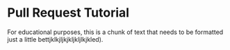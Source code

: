 # Pull Request Tutorial

For educational purposes, this is a chunk of text that needs to be formatted
just a little bettjklkjljkjkljkljlkjkled).

